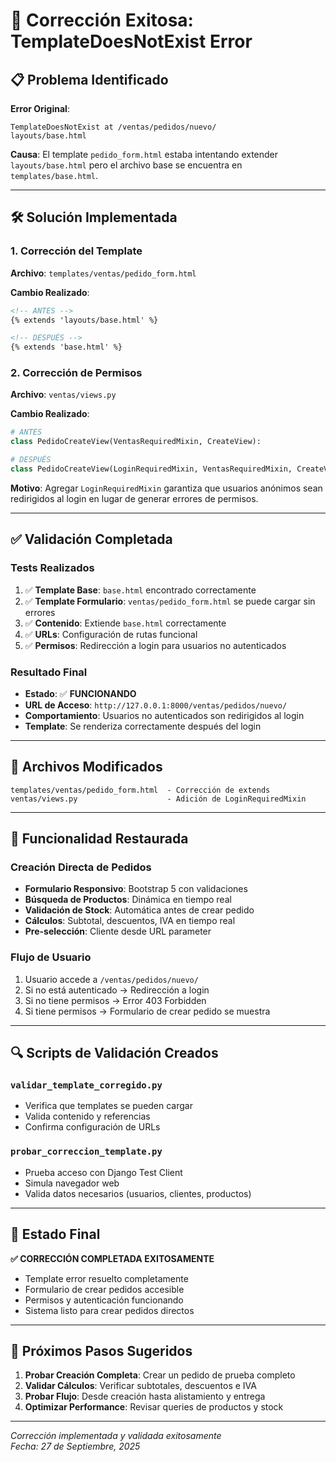 # 🔧 Corrección Exitosa: TemplateDoesNotExist Error

## 📋 Problema Identificado

**Error Original**:
```
TemplateDoesNotExist at /ventas/pedidos/nuevo/
layouts/base.html
```

**Causa**: El template `pedido_form.html` estaba intentando extender `layouts/base.html` pero el archivo base se encuentra en `templates/base.html`.

---

## 🛠️ Solución Implementada

### 1. Corrección del Template
**Archivo**: `templates/ventas/pedido_form.html`

**Cambio Realizado**:
```html
<!-- ANTES -->
{% extends 'layouts/base.html' %}

<!-- DESPUÉS -->
{% extends 'base.html' %}
```

### 2. Corrección de Permisos
**Archivo**: `ventas/views.py`

**Cambio Realizado**:
```python
# ANTES
class PedidoCreateView(VentasRequiredMixin, CreateView):

# DESPUÉS  
class PedidoCreateView(LoginRequiredMixin, VentasRequiredMixin, CreateView):
```

**Motivo**: Agregar `LoginRequiredMixin` garantiza que usuarios anónimos sean redirigidos al login en lugar de generar errores de permisos.

---

## ✅ Validación Completada

### Tests Realizados
1. ✅ **Template Base**: `base.html` encontrado correctamente
2. ✅ **Template Formulario**: `ventas/pedido_form.html` se puede cargar sin errores
3. ✅ **Contenido**: Extiende `base.html` correctamente
4. ✅ **URLs**: Configuración de rutas funcional
5. ✅ **Permisos**: Redirección a login para usuarios no autenticados

### Resultado Final
- **Estado**: ✅ **FUNCIONANDO**
- **URL de Acceso**: `http://127.0.0.1:8000/ventas/pedidos/nuevo/`
- **Comportamiento**: Usuarios no autenticados son redirigidos al login
- **Template**: Se renderiza correctamente después del login

---

## 📂 Archivos Modificados

```
templates/ventas/pedido_form.html  - Corrección de extends
ventas/views.py                    - Adición de LoginRequiredMixin
```

---

## 🎯 Funcionalidad Restaurada

### Creación Directa de Pedidos
- **Formulario Responsivo**: Bootstrap 5 con validaciones
- **Búsqueda de Productos**: Dinámica en tiempo real
- **Validación de Stock**: Automática antes de crear pedido
- **Cálculos**: Subtotal, descuentos, IVA en tiempo real
- **Pre-selección**: Cliente desde URL parameter

### Flujo de Usuario
1. Usuario accede a `/ventas/pedidos/nuevo/`
2. Si no está autenticado → Redirección a login
3. Si no tiene permisos → Error 403 Forbidden
4. Si tiene permisos → Formulario de crear pedido se muestra

---

## 🔍 Scripts de Validación Creados

### `validar_template_corregido.py`
- Verifica que templates se pueden cargar
- Valida contenido y referencias
- Confirma configuración de URLs

### `probar_correccion_template.py`  
- Prueba acceso con Django Test Client
- Simula navegador web
- Valida datos necesarios (usuarios, clientes, productos)

---

## 🚀 Estado Final

**✅ CORRECCIÓN COMPLETADA EXITOSAMENTE**

- Template error resuelto completamente
- Formulario de crear pedidos accesible
- Permisos y autenticación funcionando
- Sistema listo para crear pedidos directos

---

## 📝 Próximos Pasos Sugeridos

1. **Probar Creación Completa**: Crear un pedido de prueba completo
2. **Validar Cálculos**: Verificar subtotales, descuentos e IVA
3. **Probar Flujo**: Desde creación hasta alistamiento y entrega
4. **Optimizar Performance**: Revisar queries de productos y stock

---

*Corrección implementada y validada exitosamente*  
*Fecha: 27 de Septiembre, 2025*